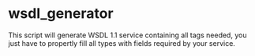 wsdl_generator
==============

This script will generate WSDL 1.1 service containing all tags needed, you just have to propertly fill all types with fields required by your service.
